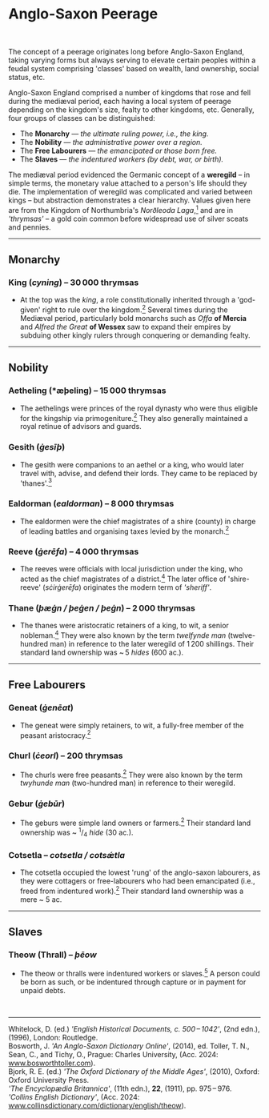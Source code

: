 # Anglo-Saxon Peerage

</br>

The concept of a peerage originates long before Anglo-Saxon England, taking varying forms but always serving to elevate certain peoples within a feudal system comprising 'classes' based on wealth, land ownership, social status, etc. 

Anglo-Saxon England comprised a number of kingdoms that rose and fell during the mediæval period, each having a local system of peerage depending on the kingdom's size, fealty to other kingdoms, etc. Generally, four groups of classes can be distinguished:

- The **Monarchy** — *the ultimate ruling power, i.e., the king.*
- The **Nobility** — *the administrative power over a region.*
- The **Free Labourers** — *the emancipated or those born free.*
- The **Slaves** — *the indentured workers (by debt, war, or birth).*

The mediæval period evidenced the Germanic concept of a **weregild** – in simple terms, the monetary value attached to a person's life should they die. The implementation of weregild was complicated and varied between kings – but abstraction demonstrates a clear hierarchy. Values given here are from the Kingdom of Northumbria's *Norðleoda Laga*,<a href="#fn1"><sup>1</sup></a> and are in *'thrymsas'* – a gold coin common before widespread use of silver sceats and pennies.

---

## Monarchy

### King (*cyning*) – **30 000 thrymsas**

- At the top was the *king*, a role constitutionally inherited through a 'god-given' right to rule over the kingdom.<a href="#fn2"><sup>2</sup></a> Several times during the Mediæval period, particularly bold monarchs such as *Offa* **of Mercia** and *Alfred the Great* **of Wessex** saw to expand their empires by subduing other kingly rulers through conquering or demanding fealty.

---

## Nobility

### Aetheling (*æþeling) – **15 000 thrymsas**

- The aethelings were princes of the royal dynasty who were thus eligible for the kingship via primogeniture.<a href="#fn2"><sup>2</sup></a> They also generally maintained a royal retinue of advisors and guards.

### Gesith (*ġesīþ*)

- The gesith were companions to an aethel or a king, who would later travel with, advise, and defend their lords. They came to be replaced by 'thanes'.<a href="#fn3"><sup>3</sup></a>

### Ealdorman (*ealdorman*) – **8 000 thrymsas**

- The ealdormen were the chief magistrates of a shire (county) in charge of leading battles and organising taxes levied by the monarch.<a href="#fn2"><sup>2</sup></a>

### Reeve (*ġerēfa*) – **4 000 thrymsas**

- The reeves were officials with local jurisdiction under the king, who acted as the chief magistrates of a district.<a href="#fn4"><sup>4</sup></a> The later office of 'shire-reeve' (*sċirġerēfa*) originates the modern term of *'sheriff'*.

### Thane (*þæġn / þeġen / þeġn*) – **2 000 thrymsas**

- The thanes were aristocratic retainers of a king, to wit, a senior nobleman.<a href="#fn4"><sup>4</sup></a> They were also known by the term *twelfynde man* (twelve-hundred man) in reference to the later weregild of 1 200 shillings. Their standard land ownership was ~ 5 *hides* (600 ac.).

---

## Free Labourers

### Geneat (*ġenēat*)

- The geneat were simply retainers, to wit, a fully-free member of the peasant aristocracy.<a href="#fn2"><sup>2</sup></a>

### Churl (*ċeorl*) – **200 thrymsas**

- The churls were free peasants.<a href="#fn2"><sup>2</sup></a> They were also known by the term *twyhunde man* (two-hundred man) in reference to their weregild.

### Gebur (*ġebūr*)

- The geburs were simple land owners or farmers.<a href="#fn2"><sup>2</sup></a> Their standard land ownership was ~ <sup>1</sup>/<sub>4</sub> *hide* (30 ac.).

### Cotsetla – *cotsetla / cotsǽtla*

- The cotsetla occupied the lowest 'rung' of the anglo-saxon labourers, as they were cottagers or free-labourers who had been emancipated (i.e., freed from indentured work).<a href="#fn2"><sup>2</sup></a> Their standard land ownership was a mere ~ 5 ac.

---

## Slaves

### Theow (Thrall) – *þēow*

- The theow or thralls were indentured workers or slaves.<a href="#fn5"><sup>5</sup></a> A person could be born as such, or be indentured through capture or in payment for unpaid debts.

</br>

---

<div class="bib">

<fn id="fn1">Whitelock, D. (ed.) *'English Historical Documents, c. 500 – 1042'*, (2nd edn.), (1996), London: Routledge.</fn></br>
<fn id="fn2">Bosworth, J. *'An Anglo-Saxon Dictionary Online'*, (2014), ed. Toller, T. N., Sean, C., and Tichy, O., Prague: Charles University, (Acc. 2024: www.bosworthtoller.com).</fn></br>
<fn id="fn3">Bjork, R. E. (ed.) *'The Oxford Dictionary of the Middle Ages'*, (2010), Oxford: Oxford University Press.</fn></br>
<fn id="fn4">*'The Encyclopædia Britannica'*, (11th edn.), **22**, (1911), pp. 975 – 976.</fn></br>
<fn id="fn5">*'Collins English Dictionary'*, (Acc. 2024: www.collinsdictionary.com/dictionary/english/theow).</fn>

</div>